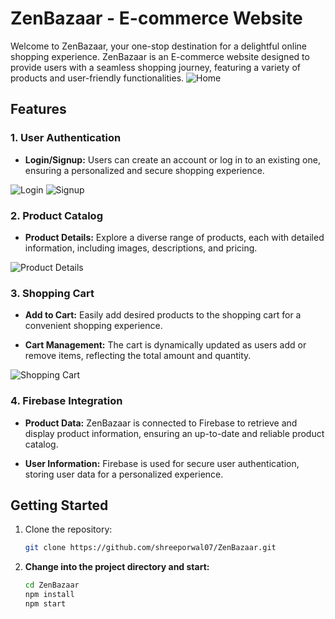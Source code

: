 # ZenBazaar - E-commerce Website

Welcome to ZenBazaar, your one-stop destination for a delightful online shopping experience. ZenBazaar is an E-commerce website designed to provide users with a seamless shopping journey, featuring a variety of products and user-friendly functionalities.
![Home]("https://drive.google.com/file/d/1WRXsMNb2aSJJhb1G9olj7nCTnGZ6M0Yj/view?usp=sharing")
## Features

### 1. User Authentication

- **Login/Signup:** Users can create an account or log in to an existing one, ensuring a personalized and secure shopping experience.

![Login]("https://drive.google.com/file/d/1OD4HAIWxkVFxiBlQU_hE7PWmkWop2yaf/view?usp=sharing")
![Signup]("https://drive.google.com/file/d/1XqlBnx82R_SAk_baGMhiN6Hju7nHFETN/view?usp=sharing")

### 2. Product Catalog

- **Product Details:** Explore a diverse range of products, each with detailed information, including images, descriptions, and pricing.

![Product Details](images/product_details.png)

### 3. Shopping Cart

- **Add to Cart:** Easily add desired products to the shopping cart for a convenient shopping experience.

- **Cart Management:** The cart is dynamically updated as users add or remove items, reflecting the total amount and quantity.

![Shopping Cart]("https://drive.google.com/file/d/1RQ53TT_DOnXU_cvSzDd7jC462NdiKnsA/view?usp=sharing")

### 4. Firebase Integration

- **Product Data:** ZenBazaar is connected to Firebase to retrieve and display product information, ensuring an up-to-date and reliable product catalog.

- **User Information:** Firebase is used for secure user authentication, storing user data for a personalized experience.

## Getting Started

1. Clone the repository:
   ```bash
   git clone https://github.com/shreeporwal07/ZenBazaar.git
   
2. **Change into the project directory and start:**
   ```bash
   cd ZenBazaar
   npm install
   npm start
